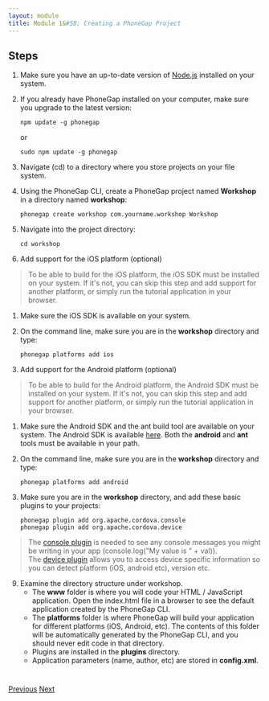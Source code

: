 ```yaml
---
layout: module
title: Module 1&#58; Creating a PhoneGap Project
---
```

## Steps

1. Make sure you have an up-to-date version of [Node.js](http://nodejs.org/) installed on your system.

2. If you already have PhoneGap installed on your computer, make sure you upgrade to the latest version:

    ```      
    npm update -g phonegap
    ```
          
      or
      
    ```
    sudo npm update -g phonegap
    ```
      
3. Navigate (cd) to a directory where you store projects on your file system.

4. Using the PhoneGap CLI, create a PhoneGap project named **Workshop** in a directory named **workshop**:

    ```        
    phonegap create workshop com.yourname.workshop Workshop
    ```        

5. Navigate into the project directory:

    ```
    cd workshop        
    ```

6. Add support for the iOS platform (optional)

> To be able to build for the iOS platform, the iOS SDK must be installed on your system. If it's not, 
you can skip this step and add support for another platform, or simply run the tutorial application in your 
browser.
1. Make sure the iOS SDK is available on your system.
2. On the command line, make sure you are in the **workshop** directory and type: 
                                    
                                
    ```        
    phonegap platforms add ios
    ```        
        
7. Add support for the Android platform (optional)

> To be able to build for the Android platform, the Android SDK must be installed on your system. If it's not, 
you can skip this step and add support for another platform, or simply run the tutorial application in your browser.
1. Make sure the Android SDK and the ant build tool are available on your system. The Android SDK is available 
[here](http://developer.android.com/sdk). Both the **android** and **ant** tools must be available in your path.
2. On the command line, make sure you are in the **workshop** directory and type:

        
    ```
    phonegap platforms add android
    ```        

8. Make sure you are in the **workshop** directory, and add these basic plugins to your projects:

    ```          
    phonegap plugin add org.apache.cordova.console
    phonegap plugin add org.apache.cordova.device
    ```        
        
> The [console plugin](https://github.com/apache/cordova-plugin-console) is needed to see any console messages you might be writing in your app (console.log("My value is " + val)).  
> The [device plugin](https://github.com/apache/cordova-plugin-device) allows you to access device specific information so you can detect platform (iOS, android etc), version etc. 
  
9. Examine the directory structure under workshop.
    - The **www** folder is where you will code your HTML / JavaScript application. Open the index.html file in a 
    browser to see the default application created by the PhoneGap CLI.
    - The **platforms** folder is where PhoneGap will build your application for different platforms (iOS, Android, 
    etc). The contents of this folder will be automatically generated by the PhoneGap CLI, 
    and you should never edit code in that directory.
    - Plugins are installed in the **plugins** directory.
    - Application parameters (name, author, etc) are stored in **config.xml**. 


<div class="row" style="margin-top:40px;">
<div class="col-sm-12">
<a href="index.html" class="btn btn-default"><i class="glyphicon glyphicon-chevron-left"></i> Previous</a>
<a href="build-project.html" class="btn btn-default pull-right">Next <i class="glyphicon
glyphicon-chevron-right"></i></a>
</div>
</div>

